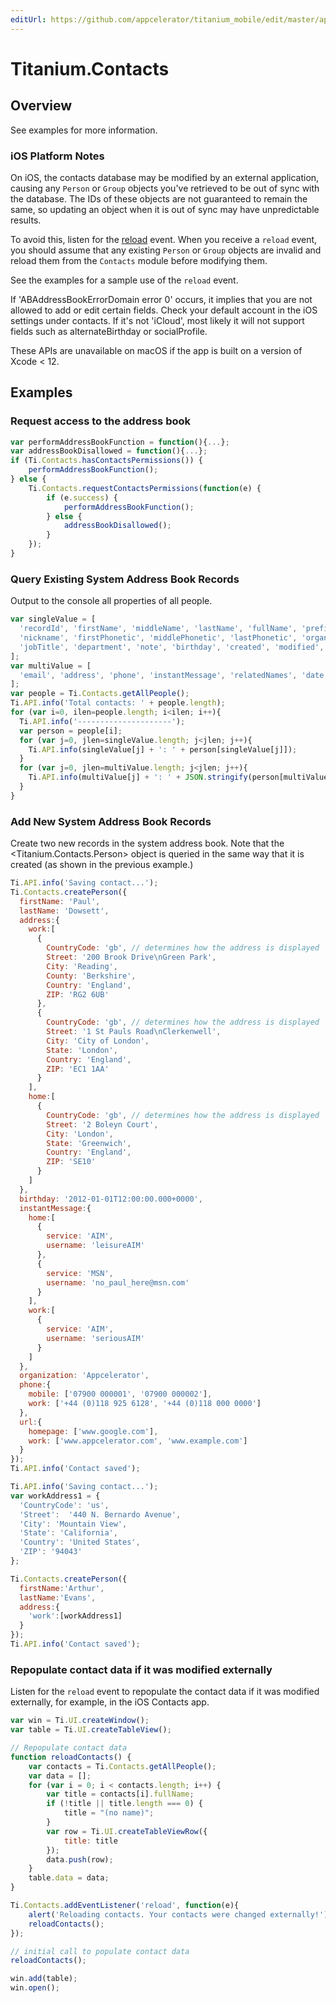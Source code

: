 ```yaml
---
editUrl: https://github.com/appcelerator/titanium_mobile/edit/master/apidoc/Titanium/Contacts/Contacts.yml
---
```

# Titanium.Contacts

<TypeHeader/>

## Overview

See examples for more information.

### iOS Platform Notes

On iOS, the contacts database may be modified by an external application, causing any `Person` or
`Group` objects you've retrieved to be out of sync with the database. The IDs of these objects are
not guaranteed to remain the same, so updating an object when it is out of sync may have
unpredictable results.

To avoid this, listen for the [reload](Titanium.Contacts.reload) event. When you receive a
`reload` event, you should assume that any existing `Person` or `Group` objects are invalid and
reload them from the `Contacts` module before modifying them.

See the examples for a sample use of the `reload` event.

If 'ABAddressBookErrorDomain error 0' occurs, it implies that you are not allowed to add or edit 
certain fields. Check your default account in the iOS settings under contacts. If it's not 'iCloud',
most likely it will not support fields such as alternateBirthday or socialProfile.

These APIs are unavailable on macOS if the app is built on a version of Xcode < 12.

## Examples

### Request access to the address book

``` js
var performAddressBookFunction = function(){...};
var addressBookDisallowed = function(){...};
if (Ti.Contacts.hasContactsPermissions()) {
    performAddressBookFunction();
} else {
    Ti.Contacts.requestContactsPermissions(function(e) {
        if (e.success) {
            performAddressBookFunction();
        } else {
            addressBookDisallowed();
        }
    });
}
```

### Query Existing System Address Book Records

Output to the console all properties of all people.

``` js
var singleValue = [
  'recordId', 'firstName', 'middleName', 'lastName', 'fullName', 'prefix', 'suffix', 
  'nickname', 'firstPhonetic', 'middlePhonetic', 'lastPhonetic', 'organization', 
  'jobTitle', 'department', 'note', 'birthday', 'created', 'modified', 'kind'
];
var multiValue = [
  'email', 'address', 'phone', 'instantMessage', 'relatedNames', 'date', 'url'
];
var people = Ti.Contacts.getAllPeople();
Ti.API.info('Total contacts: ' + people.length);
for (var i=0, ilen=people.length; i<ilen; i++){
  Ti.API.info('---------------------');
  var person = people[i];
  for (var j=0, jlen=singleValue.length; j<jlen; j++){
    Ti.API.info(singleValue[j] + ': ' + person[singleValue[j]]);
  }
  for (var j=0, jlen=multiValue.length; j<jlen; j++){
    Ti.API.info(multiValue[j] + ': ' + JSON.stringify(person[multiValue[j]]));
  }
}
```

### Add New System Address Book Records

Create two new records in the system address book. Note that the <Titanium.Contacts.Person> 
object is queried in the same way that it is created (as shown in the previous example.)

``` js
Ti.API.info('Saving contact...');
Ti.Contacts.createPerson({
  firstName: 'Paul',
  lastName: 'Dowsett',
  address:{
    work:[
      {
        CountryCode: 'gb', // determines how the address is displayed
        Street: '200 Brook Drive\nGreen Park',
        City: 'Reading',
        County: 'Berkshire',
        Country: 'England',
        ZIP: 'RG2 6UB'
      },
      {
        CountryCode: 'gb', // determines how the address is displayed
        Street: '1 St Pauls Road\nClerkenwell',
        City: 'City of London',
        State: 'London',
        Country: 'England',
        ZIP: 'EC1 1AA'
      }
    ],
    home:[
      {
        CountryCode: 'gb', // determines how the address is displayed
        Street: '2 Boleyn Court',
        City: 'London',
        State: 'Greenwich',
        Country: 'England',
        ZIP: 'SE10'
      }
    ]
  },
  birthday: '2012-01-01T12:00:00.000+0000',
  instantMessage:{
    home:[
      {
        service: 'AIM',
        username: 'leisureAIM'
      },
      {
        service: 'MSN',
        username: 'no_paul_here@msn.com'
      }
    ],
    work:[
      {
        service: 'AIM',
        username: 'seriousAIM'
      }
    ]
  },
  organization: 'Appcelerator',
  phone:{
    mobile: ['07900 000001', '07900 000002'],
    work: ['+44 (0)118 925 6128', '+44 (0)118 000 0000']
  },
  url:{
    homepage: ['www.google.com'],
    work: ['www.appcelerator.com', 'www.example.com']
  }
});
Ti.API.info('Contact saved');

Ti.API.info('Saving contact...');
var workAddress1 = {
  'CountryCode': 'us',
  'Street':  '440 N. Bernardo Avenue',
  'City': 'Mountain View',
  'State': 'California',
  'Country': 'United States',
  'ZIP': '94043'
};

Ti.Contacts.createPerson({
  firstName:'Arthur',
  lastName:'Evans',
  address:{
    'work':[workAddress1]
  }
});
Ti.API.info('Contact saved');
```

### Repopulate contact data if it was modified externally

Listen for the `reload` event to repopulate the contact data
if it was modified externally, for example, in the iOS Contacts app.

``` js
var win = Ti.UI.createWindow();
var table = Ti.UI.createTableView();

// Repopulate contact data
function reloadContacts() {
    var contacts = Ti.Contacts.getAllPeople();
    var data = [];
    for (var i = 0; i < contacts.length; i++) {
        var title = contacts[i].fullName;
        if (!title || title.length === 0) {
            title = "(no name)";
        }
        var row = Ti.UI.createTableViewRow({
            title: title
        });
        data.push(row);
    }
    table.data = data;
}

Ti.Contacts.addEventListener('reload', function(e){
    alert('Reloading contacts. Your contacts were changed externally!');
    reloadContacts();
});

// initial call to populate contact data
reloadContacts();

win.add(table);
win.open();
```

<ApiDocs/>
